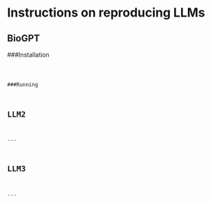# Instructions on reproducing LLMs

## BioGPT
###Installation

<code snippet>

###Running

## LLM2
...

## LLM3
...
